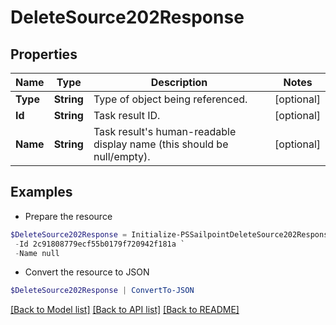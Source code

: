 # DeleteSource202Response
## Properties

Name | Type | Description | Notes
------------ | ------------- | ------------- | -------------
**Type** | **String** | Type of object being referenced. | [optional] 
**Id** | **String** | Task result ID. | [optional] 
**Name** | **String** | Task result&#39;s human-readable display name (this should be null/empty). | [optional] 

## Examples

- Prepare the resource
```powershell
$DeleteSource202Response = Initialize-PSSailpointDeleteSource202Response  -Type TASK_RESULT `
 -Id 2c91808779ecf55b0179f720942f181a `
 -Name null
```

- Convert the resource to JSON
```powershell
$DeleteSource202Response | ConvertTo-JSON
```

[[Back to Model list]](../README.md#documentation-for-models) [[Back to API list]](../README.md#documentation-for-api-endpoints) [[Back to README]](../README.md)

